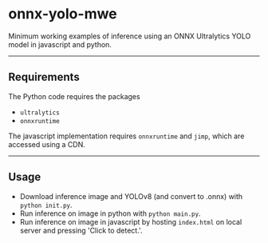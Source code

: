 # onnx-yolo-mwe
Minimum working examples of inference using an ONNX Ultralytics YOLO model in javascript and python.

---
## Requirements
The Python code requires the packages
- `ultralytics`
- `onnxruntime`

The javascript implementation requires `onnxruntime` and `jimp`, which are accessed using a CDN.

---
## Usage

- Download inference image and YOLOv8 (and convert to .onnx) with `python init.py`.
- Run inference on image in python with `python main.py`.
- Run inference on image in javascript by hosting `index.html` on local server and pressing 'Click to detect.'.
